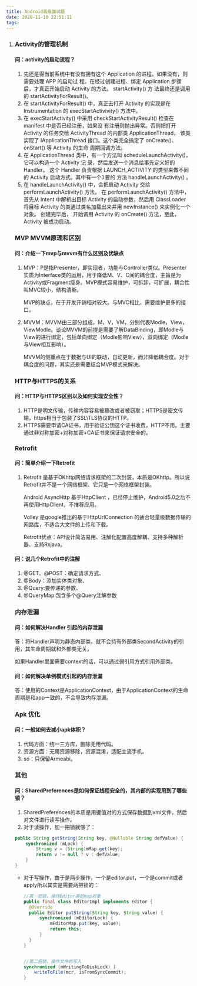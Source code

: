 ```yaml
---
title: Android高级面试题
date: 2020-11-10 22:51:11
tags:
---
```


1. ### Activity的管理机制

   

   #### 问：activity的启动流程？

   1. 先还是得当前系统中有没有拥有这个 Application 的进程。如果没有，则需要处理 APP 的启动过 程。在经过创建进程、绑定 Application 步骤后，才真正开始启动 Activity 的⽅法。 startActivity() ⽅ 法最终还是调⽤的 startActivityForResult()。
   2. 在 startActivityForResult() 中，真正去打开 Activity 的实现是在 Instrumentation 的 execStartActivivity() ⽅法中。
   3. 在 execStartActivity() 中采⽤ checkStartActivityResult() 检查在 manifest 中是否已经注册，如果没 有注册则抛出异常。否则把打开 Activity 的任务交给 ActivityThread 的内部类 ApplicationThread， 该类实现了 IApplicationThread 接⼝。这个类完全搞定了 onCreate()、onStart() 等 Activity 的⽣命 周期回调⽅法。
   4. 在 ApplicationThread 类中，有⼀个⽅法叫 scheduleLaunchActivity()，它可以构造⼀个 Activity 记 录，然后发送⼀个消息给事先定义好的 Handler。 这个 Handler 负责根据 LAUNCH_ACTIVITY 的类型来做不同的 Activity 启动⽅式。其中有⼀个᯿要的 ⽅法 handleLaunchActivity() 。
   5. 在 handleLaunchActivity() 中，会把启动 Activity 交给 performLaunchActivity() ⽅法。 在 performLaunchActivity() ⽅法中，⾸先从 Intent 中解析出⽬标 Activity 的启动参数，然后⽤ ClassLoader 将⽬标 Activity 的类通过类名加载出来并⽤ newInstance() 来实例化⼀个对象。 创建完毕后， 开始调⽤ Activity 的 onCreate() ⽅法，⾄此，Activity 被成功启动。

   ###  MVP MVVM原理和区别

   #### 问：介绍一下mvp与mvvm有什么区别及优缺点

   

   1. MVP：P是指Presenter，即实现者，功能与Controller类似。Presenter实质为Interface类的运用，用于降低M、V、C间的耦合度，主旨是为Activity或Fragment瘦身。MVP模式容易维护，可拆卸，可扩展，耦合性叫MVC较小，结构清晰。

      MVP的缺点，在于开发开销相对较大。与MVC相比，需要维护更多的接口。

   2. MVVM：MVVM由三部分组成，M，V，VM，分别代表Modle，View，ViewModle。谈论MVVM的前提是需要了解DataBinding，即Modle与View的进行绑定，包括单向绑定（Modle影响View），双向绑定（Modle与View相互影响）。

      MVVM的侧重点在于数据与UI的联动，自动更新，而非降低耦合度。对于耦合度的问题，其实还是需要结合MVP模式来解决。

      

   ### HTTP与HTTPS的关系

   

   #### 问：HTTP与HTTPS区别以及如何实现安全性？

   1. HTTP是明文传输，传输内容容易被篡改或者被窃取；HTTPS是密文传输，https相当于包装了SSL\TLS协议的HTTP。
   2. HTTPS需要申请CA证书，用于验证公钥这个证书收费，HTTP不用。主要通过非对称加密+对称加密+CA证书来保证请求安全的。

   ### Retrofit

   #### 问：简单介绍一下Retrofit

   1. Retrofit 是基于OKhttp网络请求框架的二次封装，本质是OKhttp。所以说Retrofit并不是一个网络框架、它只是一个网络框架封装。

      Android AsyncHttp 基于HttpClient ，已经停止维护，Android5.0之后不再使用HttpClient，不推荐应用。

      Volley 是google推出的基于HttpUrlConnection 的适合轻量级数据传输的网路库，不适合大文件的上传和下载。

      Retrofit优点：API设计简洁易用、注解化配置高度解耦、支持多种解析器、支持Rxjava。

   #### 问：说几个Retrofit中的注解

   1. @GET、@POST：确定请求方式、
   2. @Body：添加实体类对象、
   3. @Query:要传递的参数、
   4. @QueryMap:包含多个@Query注解参数

   ### 内存泄漏

   #### 问：如何解决Handler 引起的内存泄漏

   答：将Handler声明为静态内部类，就不会持有外部类SecondActivity的引用，其生命周期就和外部类无关，

   如果Handler里面需要context的话，可以通过弱引用方式引用外部类。

   #### 问：如何解决单例模式引起的内存泄漏

   答：使用的Context是ApplicationContext，由于ApplicationContext的生命周期是和app一致的，不会导致内存泄漏。

   ###  Apk 优化

   #### 问：一般如何去减小apk体积？

   1. 代码方面：统一三方库，删除无用代码。
   2. 资源方面：无用资源移除，资源混淆，适配主流手机。
   3. so：只保留Armeabi。

   ### 其他

   

   #### 问：SharedPreferences是如何保证线程安全的，其内部的实现用到了哪些锁？

   

   1. SharedPreferences的本质是用键值对的方式保存数据到xml文件，然后对文件进行读写操作。
   2. 对于读操作，加一把锁就够了：

   ```java
   public String getString(String key, @Nullable String defValue) {
       synchronized (mLock) {
           String v = (String)mMap.get(key);
           return v != null ? v : defValue;
       }
   }
   ```

   - 对于写操作，由于是两步操作，一个是editor.put，一个是commit或者apply所以其实是需要两把锁的：

     ```java
     //第一把锁，操作Editor类的map对象
     public final class EditorImpl implements Editor {
       @Override
       public Editor putString(String key, String value) {
           synchronized (mEditorLock) {
               mEditorMap.put(key, value);
               return this;
           }
       }
     }
     
     
     //第二把锁，操作文件的写入
     synchronized (mWritingToDiskLock) {
         writeToFile(mcr, isFromSyncCommit);
     }
     ```